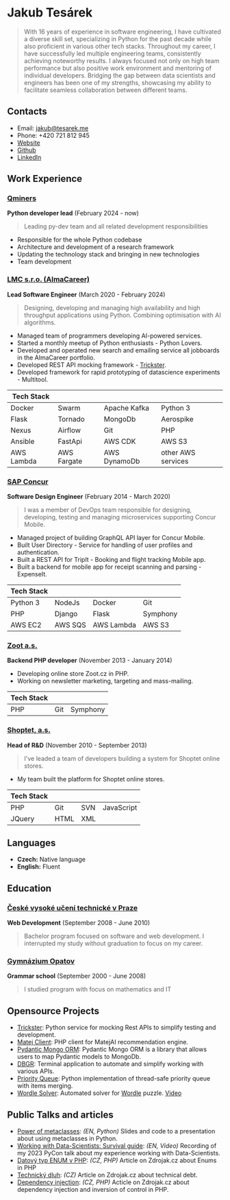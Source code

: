 # Jakub Tesárek

> With 16 years of experience in software engineering, I have cultivated a diverse skill set, specializing in Python for the past decade while also proficient in various other tech stacks.
Throughout my career, I have successfully led multiple engineering teams, consistently achieving noteworthy results.
I always focused not only on high team performance but also positive work environment and mentoring of individual developers.
Bridging the gap between data scientists and engineers has been one of my strengths, showcasing my ability to facilitate seamless collaboration between different teams.


## Contacts

- Email: jakub@tesarek.me
- Phone: +420 721 812 945
- [Website](https://github.com/JakubTesarek)
- [Github](https://github.com/JakubTesarek)
- [LinkedIn](https://www.linkedin.com/in/jakubtesarek/)

## Work Experience

### [Qminers](https://qminers.com/)

**Python developer lead** (February 2024 - now)

> Leading py-dev team and all related development responsibilities

- Responsible for the whole Python codebase
- Architecture and development of a research framework
- Updating the technology stack and bringing in new technologies
- Team development


### [LMC s.r.o. (AlmaCareer)](https://www.almacareer.com/)

**Lead Software Engineer** (March 2020 - February 2024)

> Designing, developing and managing high availability and high throughput applications using Python. Combining optimisation with AI algorithms.

- Managed team of programmers developing AI-powered services.
- Started a monthly meetup of Python enthusiasts - Python Lovers.
- Developed and operated new search and emailing service all jobboards in the AlmaCareer portfolio.
- Developed REST API mocking framework - [Trickster](https://github.com/TricksterOrg/trickster).
- Developed framework for rapid prototyping of datascience experiments - Multitool.



| Tech Stack |             |              |                    |
|------------|-------------|--------------|--------------------|
| Docker     | Swarm       | Apache Kafka | Python 3           |
| Flask      | Tornado     | MongoDb      | Aerospike          |
| Nexus      | Airflow     | Git          | PHP                |
| Ansible    | FastApi     | AWS CDK      | AWS S3             |
| AWS Lambda | AWS Fargate | AWS DynamoDb | other AWS services |


### [SAP Concur](https://www.concur.com/)

**Software Design Engineer** (February 2014 - March 2020)

> I was a member of DevOps team responsible for designing, developing, testing and managing microservices supporting Concur Mobile.

- Managed project of building GraphQL API layer for Concur Mobile.
- Built User Directory - Service for handling of user profiles and authentication.
- Built a REST API for TripIt - Booking and flight tracking Mobile app.
- Built a backend for mobile app for receipt scanning and parsing - ExpenseIt.

| Tech Stack |         |            |          |
|------------|---------|------------|----------|
| Python 3   | NodeJs  | Docker     | Git      |
| PHP        | Django  | Flask      | Symphony |
| AWS EC2    | AWS SQS | AWS Lambda | AWS S3   |

### [Zoot a.s.](https://www.zoot.cz/)

**Backend PHP developer** (November 2013 - January 2014)

- Developing online store Zoot.cz in PHP.
- Working on newsletter marketing, targeting and mass-mailing.
        
| Tech Stack |     |          |
|------------|-----|----------|
| PHP        | Git | Symphony |


### [Shoptet, a.s.](https://www.shoptet.cz)

**Head of R&D** (November 2010 - September 2013)

> I've leaded a team of developers building a system for Shoptet online stores.

- My team built the platform for Shoptet online stores.


| Tech Stack |      |     |            |
|------------|------|-----|------------|
| PHP        | Git  | SVN | JavaScript |
| JQuery     | HTML | XML |            |

## Languages

- **Czech:** Native language
- **English:** Fluent

## Education

### [České vysoké učení technické v Praze](https://www.cvut.cz/en)

**Web Development** (September 2008 - June 2010)

> Bachelor program focused on software and web development. I interrupted my study without graduation to focus on my career.

### [Gymnázium Opatov](https://gymnazium-opatov.cz/)

**Grammar school** (September 2000 - June 2008)

> I studied program with focus on mathematics and IT


## Opensource Projects
- [Trickster](https://github.com/TricksterOrg/trickster): Python service for mocking Rest APIs to simplify testing and development.
- [Matej Client](https://github.com/lmc-eu/matej-client-php): PHP client for MatejAI recommendation engine.
- [Pydantic Mongo ORM](https://github.com/JakubTesarek/pydantic_mongo_orm): Pydantic Mongo ORM is a library that allows users to map Pydantic models to MongoDb.
- [DBGR](https://github.com/JakubTesarek/dbgr): Terminal application to automate and simplify working with various APIs.
- [Priority Queue](https://github.com/JakubTesarek/priority_queue): Python implementation of thread-safe priority queue with items merging.
- [Wordle Solver](https://github.com/JakubTesarek/wordle_solver): Automated solver for [Wordle](https://www.nytimes.com/games/wordle/index.html) puzzle. [Video](https://www.youtube.com/watch?v=MVNorXKOip8)

## Public Talks and articles
- [Power of metaclasses](https://github.com/JakubTesarek/power-of-metaclasses): *(EN, Python)* Slides and code to a presentation about using metaclasses in Python.
- [Working with Data-Scientists: Survival guide](https://www.youtube.com/watch?v=t7Ot4EDUt04): *(EN, Video)*  Recording of my 2023 PyCon talk about my experience working with Data-Scientists.
- [Datový typ ENUM v PHP](https://zdrojak.cz/clanky/datovy-typ-enum-v-php/): *(CZ, PHP)* Article on Zdrojak.cz about Enums in PHP
- [Technický dluh](https://zdrojak.cz/clanky/technicky-dluh/): *(CZ)* Article on Zdrojak.cz about technical debt.
- [Dependency injection](https://zdrojak.cz/clanky/dependency-injection-a-metody-globalniho-prostoru-v-php/): *(CZ, PHP)* Acticle on Zdrojak.cz about dependency injection and inversion of control in PHP.
